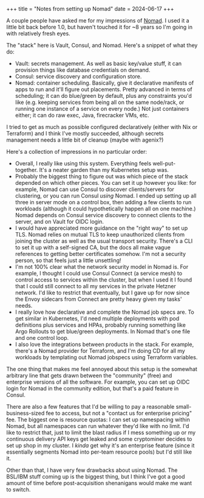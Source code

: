 +++
title = "Notes from setting up Nomad"
date = 2024-06-17
+++

A couple people have asked me for my impressions of [Nomad](https://nomadproject.io). I used it a little bit back before 1.0, but haven't touched it for ~8 years so I'm going in with relatively fresh eyes.

The "stack" here is Vault, Consul, and Nomad. Here's a snippet of what they do:

<!-- more -->

- Vault: secrets management. As well as basic key/value stuff, it can provision things like database credentials on demand.
- Consul: service discovery and configuration store.
- Nomad: container scheduling. Basically, give it declarative manifests of apps to run and it'll figure out placements. Pretty advanced in terms of scheduling; it can do blue/green by default, plus any constraints you'd like (e.g. keeping services from being all on the same node/rack, or running one instance of a service on every node.) Not just containers either; it can do raw exec, Java, firecracker VMs, etc.

I tried to get as much as possible configured declaratively (either with Nix or Terraform) and I think I've mostly succeeded, although secrets management needs a little bit of cleanup (maybe with agenix?)

Here's a collection of impressions in no particular order:

- Overall, I really like using this system. Everything feels well-put-together. It's a neater garden than my Kubernetes setup was.
- Probably the biggest thing to figure out was which piece of the stack depended on which other pieces. You can set it up however you like: for example, Nomad can use Consul to discover clients/servers for clustering, or you can run Consul _using_ Nomad. I ended up setting up all three in server mode on a control box, then adding a few clients to run workloads (although it could hypothetically happen all on one machine.) Nomad depends on Consul service discovery to connect clients to the server, and on Vault for OIDC login.
- I would have appreciated more guidance on the "right way" to set up TLS. Nomad relies on mutual TLS to keep unauthorized clients from joining the cluster as well as the usual transport security. There's a CLI to set it up with a self-signed CA, but the docs all make vague references to getting better certificates somehow. I'm not a security person, so that feels just a little unsettling!
- I'm not 100% clear what the network security model in Nomad is. For example, I thought I could use Consul Connect (a service mesh) to control access to services within the cluster, but when I used it I found that I could still connect to all my services in the private Hetzner network. I'd like to restrict that eventually, but I gave up for now since the Envoy sidecars from Connect are pretty heavy given my tasks' needs.
- I really love how declarative and complete the Nomad job specs are. To get similar in Kubernetes, I'd need multiple deployments with pod definitions plus services and HPAs, probably running something like Argo Rollouts to get blue/green deployments. In Nomad that's one file and one control loop.
- I also love the integrations between products in the stack. For example, there's a Nomad provider for Terraform, and I'm doing CD for all my workloads by templating out Nomad jobspecs using Terraform variables.

The one thing that makes me feel annoyed about this setup is the somewhat arbitrary line that gets drawn between the "community" (free) and enterprise versions of all the software. For example, you can set up OIDC login for Nomad in the community edition, but that's a paid feature in Consul.

There are also a few features that I'd be willing to pay a reasonable small-business-sized fee to access, but not a "contact us for enterprise pricing" fee. The biggest one is resource quotas: I can set up namespacing within Nomad, but all namespaces can run whatever they'd like with no limit. I'd like to restrict that, just to limit the blast radius if I mess something up or my continuous delivery API keys get leaked and some cryptominer decides to set up shop in my cluster. I _kinda_ get why it's an enterprise feature (since it essentially segments Nomad into per-team resource pools) but I'd still like it.

Other than that, I have very few drawbacks about using Nomad. The BSL/IBM stuff coming up is the biggest thing, but I think I've got a good amount of time before post-acquisition shenanigans would make me want to switch.
